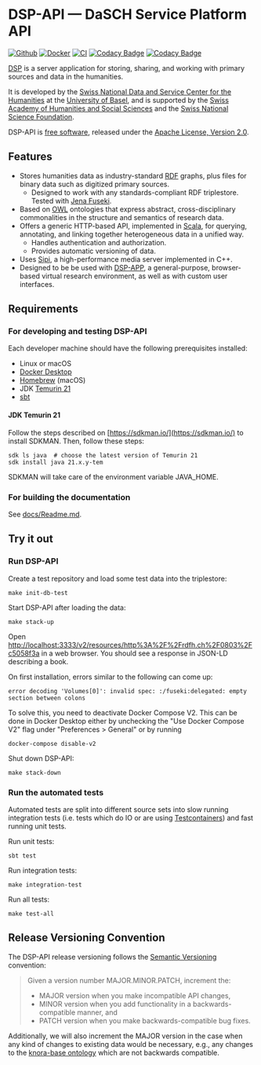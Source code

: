 # DSP-API &mdash; DaSCH Service Platform API

[![Github](https://img.shields.io/github/v/tag/dasch-swiss/dsp-api?include_prereleases&label=Github%20tag)](https://github.com/dasch-swiss/dsp-api)
[![Docker](https://img.shields.io/docker/v/daschswiss/knora-api?label=Docker%20image)](https://hub.docker.com/r/daschswiss/knora-api)
[![CI](https://github.com/dasch-swiss/dsp-app/workflows/CI/badge.svg)](https://github.com/dasch-swiss/dsp-api/actions?query=workflow%3ACI)
[![Codacy Badge](https://app.codacy.com/project/badge/Grade/4c8f6736facf4e3ab6b0436c0c1ff197)](https://www.codacy.com/gh/dasch-swiss/dsp-api/dashboard?utm_source=github.com&amp;utm_medium=referral&amp;utm_content=dasch-swiss/dsp-api&amp;utm_campaign=Badge_Grade)
[![Codacy Badge](https://app.codacy.com/project/badge/Coverage/4c8f6736facf4e3ab6b0436c0c1ff197)](https://www.codacy.com/gh/dasch-swiss/dsp-api/dashboard?utm_source=github.com&utm_medium=referral&utm_content=dasch-swiss/dsp-api&utm_campaign=Badge_Coverage)

[DSP](https://admin.dasch.swiss/) is a server application for storing, sharing, and working with primary sources and data in the humanities.

It is developed by the [Swiss National Data and Service Center for the Humanities](https://dasch.swiss)
at the [University of Basel](https://www.unibas.ch), and is supported by the
[Swiss Academy of Humanities and Social Sciences](https://www.sagw.ch) and
the [Swiss National Science Foundation](https://snf.ch).

DSP-API is [free software](http://www.gnu.org/philosophy/free-sw.en.html),
released under the [Apache License, Version 2.0](http://www.apache.org/licenses/LICENSE-2.0).

## Features

* Stores humanities data as industry-standard [RDF](http://www.w3.org/TR/2014/NOTE-rdf11-primer-20140624/) graphs, plus files for binary data such as digitized primary sources.
  * Designed to work with any standards-compliant RDF triplestore. Tested with [Jena Fuseki](https://jena.apache.org/).
* Based on [OWL](http://www.w3.org/TR/2012/REC-owl2-primer-20121211/) ontologies that express abstract, cross-disciplinary commonalities in the structure and semantics of research data.
* Offers a generic HTTP-based API, implemented in [Scala](https://www.scala-lang.org/), for querying, annotating, and linking together heterogeneous data in a unified way.
  * Handles authentication and authorization.
  * Provides automatic versioning of data.
* Uses [Sipi](https://sipi.io), a high-performance media server implemented in C++.
* Designed to be be used with [DSP-APP](https://docs.dasch.swiss/latest/DSP-APP/), a general-purpose, browser-based virtual research environment,
  as well as with custom user interfaces.

## Requirements

### For developing and testing DSP-API

Each developer machine should have the following prerequisites installed:

* Linux or macOS
* [Docker Desktop](https://www.docker.com/products/docker-desktop)
* [Homebrew](https://brew.sh) (macOS)
* JDK [Temurin 21](https://adoptium.net/en-GB/temurin/)
* [sbt](https://www.scala-sbt.org/)

#### JDK Temurin 21

Follow the steps described on [https://sdkman.io/](https://sdkman.io/) to install SDKMAN.
Then, follow these steps:

```shell
sdk ls java  # choose the latest version of Temurin 21
sdk install java 21.x.y-tem
```

SDKMAN will take care of the environment variable JAVA_HOME.

### For building the documentation

See [docs/Readme.md](docs/Readme.md).

## Try it out

### Run DSP-API

Create a test repository and load some test data into the triplestore:

```shell
make init-db-test
```

Start DSP-API after loading the data:

```shell
make stack-up
```

Open [http://localhost:3333/v2/resources/http%3A%2F%2Frdfh.ch%2F0803%2Fc5058f3a](http://localhost:3333/v2/resources/http%3A%2F%2Frdfh.ch%2F0803%2Fc5058f3a) in a web browser. You should see a response in JSON-LD describing a book.

On first installation, errors similar to the following can come up:

```text
error decoding 'Volumes[0]': invalid spec: :/fuseki:delegated: empty section between colons
```

To solve this, you need to deactivate Docker Compose V2. This can be done in Docker Desktop either by unchecking the "Use Docker Compose V2" flag under "Preferences > General" or by running

```text
docker-compose disable-v2
```

Shut down DSP-API:

```shell
make stack-down
```

### Run the automated tests

Automated tests are split into different source sets into slow running integration tests (i.e. tests which do IO or are
using [Testcontainers](https://www.testcontainers.org/)) and fast running unit tests.

Run unit tests:

```shell
sbt test
```

Run integration tests:

```shell
make integration-test
```

Run all tests:

```shell
make test-all
```

## Release Versioning Convention

The DSP-API release versioning follows the [Semantic Versioning](https://semver.org) convention:

> Given a version number MAJOR.MINOR.PATCH, increment the:
>
> * MAJOR version when you make incompatible API changes,
> * MINOR version when you add functionality in a backwards-compatible manner, and
> * PATCH version when you make backwards-compatible bug fixes.

Additionally, we will also increment the MAJOR version in the case when any kind of changes to existing
data would be necessary, e.g., any changes to the [knora-base ontology](https://docs.dasch.swiss/latest/DSP-API/02-dsp-ontologies/knora-base/) which are not backwards compatible.
